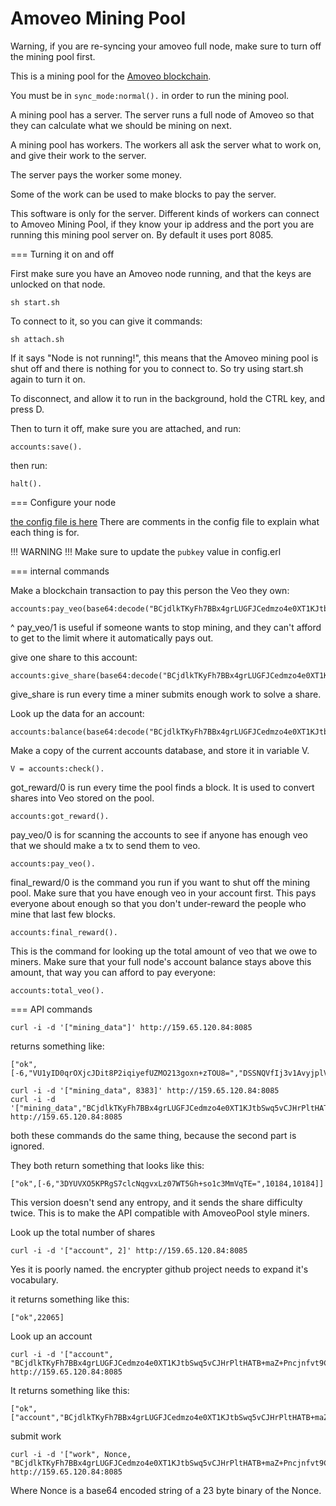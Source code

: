 
Amoveo Mining Pool
===========

Warning, if you are re-syncing your amoveo full node, make sure to turn off the mining pool first.

This is a mining pool for the [Amoveo blockchain](https://github.com/zack-bitcoin/amoveo).

You must be in `sync_mode:normal().` in order to run the mining pool.

A mining pool has a server. The server runs a full node of Amoveo so that they can calculate what we should be mining on next.

A mining pool has workers. The workers all ask the server what to work on, and give their work to the server.

The server pays the worker some money.

Some of the work can be used to make blocks to pay the server.

This software is only for the server. Different kinds of workers can connect to Amoveo Mining Pool, if they know your ip address and the port you are running this mining pool server on. By default it uses port 8085.


=== Turning it on and off

First make sure you have an Amoveo node running, and that the keys are unlocked on that node.

```
sh start.sh
```

To connect to it, so you can give it commands:
```
sh attach.sh
```
If it says "Node is not running!", this means that the Amoveo mining pool is shut off and there is nothing for you to connect to. So try using start.sh again to turn it on.

To disconnect, and allow it to run in the background, hold the CTRL key, and press D.

Then to turn it off, make sure you are attached, and run:

```
accounts:save().
```
then run:
```
halt().
```

=== Configure your node

[the config file is here](apps/amoveo_mining_pool/src/config.erl)
There are comments in the config file to explain what each thing is for.

!!! WARNING !!!
Make sure to update the `pubkey` value in config.erl


=== internal commands

Make a blockchain transaction to pay this person the Veo they own:
```
accounts:pay_veo(base64:decode("BCjdlkTKyFh7BBx4grLUGFJCedmzo4e0XT1KJtbSwq5vCJHrPltHATB+maZ+Pncjnfvt9CsCcI9Rn1vO+fPLIV4=")).
```
^ pay_veo/1 is useful if someone wants to stop mining, and they can't afford to get to the limit where it automatically pays out.

give one share to this account:
```
accounts:give_share(base64:decode("BCjdlkTKyFh7BBx4grLUGFJCedmzo4e0XT1KJtbSwq5vCJHrPltHATB+maZ+Pncjnfvt9CsCcI9Rn1vO+fPLIV4=")).
```
give_share is run every time a miner submits enough work to solve a share.

Look up the data for an account:
```
accounts:balance(base64:decode("BCjdlkTKyFh7BBx4grLUGFJCedmzo4e0XT1KJtbSwq5vCJHrPltHATB+maZ+Pncjnfvt9CsCcI9Rn1vO+fPLIV4=")).
```

Make a copy of the current accounts database, and store it in variable V.
```
V = accounts:check().
```

got_reward/0 is run every time the pool finds a block. It is used to convert shares into Veo stored on the pool.
```
accounts:got_reward().
```

pay_veo/0 is for scanning the accounts to see if anyone has enough veo that we should make a tx to send them to veo.
```
accounts:pay_veo().
```

final_reward/0 is the command you run if you want to shut off the mining pool. Make sure that you have enough veo in your account first.
This pays everyone about enough so that you don't under-reward the people who mine that last few blocks.
```
accounts:final_reward().
```


This is the command for looking up the total amount of veo that we owe to miners. Make sure that your full node's account balance stays above this amount, that way you can afford to pay everyone:
```
accounts:total_veo().
```


=== API commands

```
curl -i -d '["mining_data"]' http://159.65.120.84:8085
```
returns something like:
```
["ok",[-6,"VU1yID0qrOXjcJDit8P2iqiyefUZMO213goxn+zTOU8=","DSSNQVfIj3v1AvyjplVmIg6+mezC0Hs=",10184]]
```

```
curl -i -d '["mining_data", 8383]' http://159.65.120.84:8085
curl -i -d '["mining_data","BCjdlkTKyFh7BBx4grLUGFJCedmzo4e0XT1KJtbSwq5vCJHrPltHATB+maZ+Pncjnfvt9CsCcI9Rn1vO+fPLIV4="]' http://159.65.120.84:8085
```
both these commands do the same thing, because the second part is ignored.

They both return something that looks like this:
```
["ok",[-6,"3DYUVXO5KPRgS7clcNqgvxLz07WT5Gh+so1c3MmVqTE=",10184,10184]]
```
This version doesn't send any entropy, and it sends the share difficulty twice.
This is to make the API compatible with AmoveoPool style miners.



Look up the total number of shares
```
curl -i -d '["account", 2]' http://159.65.120.84:8085
```
Yes it is poorly named. the encrypter github project needs to expand it's vocabulary.

it returns something like this:
```
["ok",22065]
```

Look up an account
```
curl -i -d '["account", "BCjdlkTKyFh7BBx4grLUGFJCedmzo4e0XT1KJtbSwq5vCJHrPltHATB+maZ+Pncjnfvt9CsCcI9Rn1vO+fPLIV4="]' http://159.65.120.84:8085
```

It returns something like this:
```
["ok",["account","BCjdlkTKyFh7BBx4grLUGFJCedmzo4e0XT1KJtbSwq5vCJHrPltHATB+maZ+Pncjnfvt9CsCcI9Rn1vO+fPLIV4=",22458701,0]]
```


submit work
```
curl -i -d '["work", Nonce, "BCjdlkTKyFh7BBx4grLUGFJCedmzo4e0XT1KJtbSwq5vCJHrPltHATB+maZ+Pncjnfvt9CsCcI9Rn1vO+fPLIV4="]' http://159.65.120.84:8085
```
Where Nonce is a base64 encoded string of a 23 byte binary of the Nonce.



